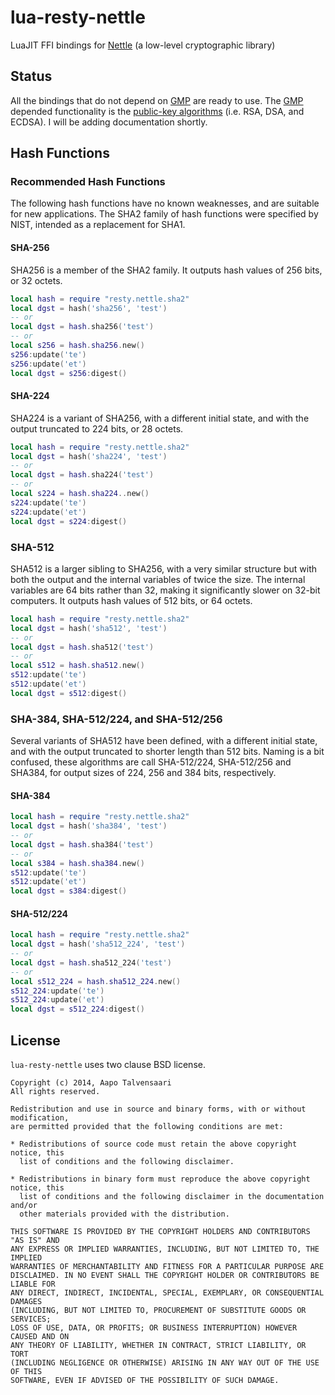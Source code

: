 # lua-resty-nettle

LuaJIT FFI bindings for [Nettle](http://www.lysator.liu.se/~nisse/nettle/nettle.html) (a low-level cryptographic library)

## Status

All the bindings that do not depend on [GMP](https://gmplib.org/) are ready to use. The [GMP](https://gmplib.org/) depended functionality is the [public-key algorithms](http://www.lysator.liu.se/~nisse/nettle/nettle.html#Public_002dkey-algorithms) (i.e. RSA, DSA, and ECDSA). I will be adding documentation shortly.

## Hash Functions

### Recommended Hash Functions

The following hash functions have no known weaknesses, and are suitable for new applications. The SHA2 family of hash functions were specified by NIST, intended as a replacement for SHA1.

#### SHA-256

SHA256 is a member of the SHA2 family. It outputs hash values of 256 bits, or 32 octets.

```lua
local hash = require "resty.nettle.sha2"
local dgst = hash('sha256', 'test')
-- or
local dgst = hash.sha256('test')
-- or
local s256 = hash.sha256.new()
s256:update('te')
s256:update('et')
local dgst = s256:digest()
```

#### SHA-224

SHA224 is a variant of SHA256, with a different initial state, and with the output truncated to 224 bits, or 28 octets.

```lua
local hash = require "resty.nettle.sha2"
local dgst = hash('sha224', 'test')
-- or
local dgst = hash.sha224('test')
-- or
local s224 = hash.sha224..new()
s224:update('te')
s224:update('et')
local dgst = s224:digest()
```

### SHA-512

SHA512 is a larger sibling to SHA256, with a very similar structure but with both the output and the internal variables of twice the size. The internal variables are 64 bits rather than 32, making it significantly slower on 32-bit computers. It outputs hash values of 512 bits, or 64 octets.

```lua
local hash = require "resty.nettle.sha2"
local dgst = hash('sha512', 'test')
-- or
local dgst = hash.sha512('test')
-- or
local s512 = hash.sha512.new()
s512:update('te')
s512:update('et')
local dgst = s512:digest()
```

### SHA-384, SHA-512/224,  and SHA-512/256

Several variants of SHA512 have been defined, with a different initial state, and with the output truncated to shorter length than 512 bits. Naming is a bit confused, these algorithms are call SHA-512/224, SHA-512/256 and SHA384, for output sizes of 224, 256 and 384 bits, respectively. 

#### SHA-384

```lua
local hash = require "resty.nettle.sha2"
local dgst = hash('sha384', 'test')
-- or
local dgst = hash.sha384('test')
-- or
local s384 = hash.sha384.new()
s512:update('te')
s512:update('et')
local dgst = s384:digest()
```

#### SHA-512/224

```lua
local hash = require "resty.nettle.sha2"
local dgst = hash('sha512_224', 'test')
-- or
local dgst = hash.sha512_224('test')
-- or
local s512_224 = hash.sha512_224.new()
s512_224:update('te')
s512_224:update('et')
local dgst = s512_224:digest()
```

## License

`lua-resty-nettle` uses two clause BSD license.

```
Copyright (c) 2014, Aapo Talvensaari
All rights reserved.

Redistribution and use in source and binary forms, with or without modification,
are permitted provided that the following conditions are met:

* Redistributions of source code must retain the above copyright notice, this
  list of conditions and the following disclaimer.

* Redistributions in binary form must reproduce the above copyright notice, this
  list of conditions and the following disclaimer in the documentation and/or
  other materials provided with the distribution.

THIS SOFTWARE IS PROVIDED BY THE COPYRIGHT HOLDERS AND CONTRIBUTORS "AS IS" AND
ANY EXPRESS OR IMPLIED WARRANTIES, INCLUDING, BUT NOT LIMITED TO, THE IMPLIED
WARRANTIES OF MERCHANTABILITY AND FITNESS FOR A PARTICULAR PURPOSE ARE
DISCLAIMED. IN NO EVENT SHALL THE COPYRIGHT HOLDER OR CONTRIBUTORS BE LIABLE FOR
ANY DIRECT, INDIRECT, INCIDENTAL, SPECIAL, EXEMPLARY, OR CONSEQUENTIAL DAMAGES
(INCLUDING, BUT NOT LIMITED TO, PROCUREMENT OF SUBSTITUTE GOODS OR SERVICES;
LOSS OF USE, DATA, OR PROFITS; OR BUSINESS INTERRUPTION) HOWEVER CAUSED AND ON
ANY THEORY OF LIABILITY, WHETHER IN CONTRACT, STRICT LIABILITY, OR TORT
(INCLUDING NEGLIGENCE OR OTHERWISE) ARISING IN ANY WAY OUT OF THE USE OF THIS
SOFTWARE, EVEN IF ADVISED OF THE POSSIBILITY OF SUCH DAMAGE.
```
